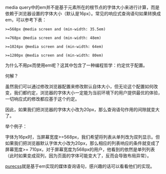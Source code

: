 media query中的em并不是基于元素所在的根节点的字体大小来进行计算，而是依赖于浏览器设置的字体大小（默认是16px）。常见的响应式查询语句如果转换成em，可以参考下表：

```
>=568px @media screen and (min-width: 35.5em)

>=768px @media screen and (min-width: 48em)

>=1024px @media screen and (min-width: 64em)

>=1280px @media screen and (min-width: 80em)
```

为什么不用px而使用em呢？这其中包含了一种编程哲学：约定优于配置。

何解？

虽然我们可以通过修改浏览器配置来修改默认自体大小，但无论这个配置如何改变，我们都约定，浏览器的字体大小一定能为当前环境下的用户提供最优的体验，一切响应式的修改都应基于这个约定。

因此，如果我们把浏览器的字体大小改为20px，那么查询语句作用的间隙就变大了。

举个例子：

字体为16px时，当屏幕宽度>=568px，我们希望将列表从单列改为双列显示。但如果我们把浏览器默认字体大小改为20px，那么相应的列表响应的条件就变成了屏幕宽度>= 710px，对于屏幕宽度为568px的用户，他看到的依然是单列列表（此时如果变成双列，因为页面的字体可能变大了，反而会导致布局异常）。

[purecss](https://purecss.io/)就是基于em实现的媒体查询语句，感兴趣的话可以看看他们的实现。